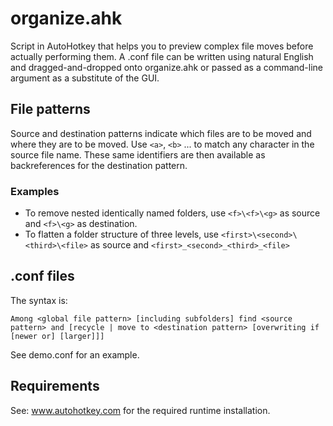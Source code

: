 # organize.ahk

Script in AutoHotkey that helps you to preview complex file moves before 
actually performing them. A .conf file can be written using natural English and
dragged-and-dropped onto organize.ahk or passed as a command-line argument 
as a substitute of the GUI.

## File patterns
Source and destination patterns indicate which files are to be moved and where they are to be moved. 
Use `<a>`, `<b>` ... to match any character in the source file name. These same identifiers are then available as backreferences for the destination pattern.

### Examples
* To remove nested identically named folders, use `<f>\<f>\<g>` as source and `<f>\<g>` as destination.
* To flatten a folder structure of three levels, use `<first>\<second>\<third>\<file>` as source and `<first>_<second>_<third>_<file>`

## .conf files
The syntax is:

`Among <global file pattern> [including subfolders] find <source pattern> and [recycle | move to <destination pattern> [overwriting if [newer or] [larger]]]`

See demo.conf for an example.


## Requirements
See: www.autohotkey.com for the required runtime installation.
